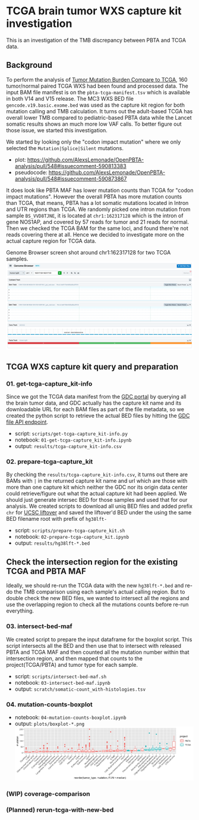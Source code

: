 # TCGA brain tumor WXS capture kit investigation
This is an investigation of the TMB discrepancy between PBTA and TCGA data. 

## Background
To perform the analysis of [Tumor Mutation Burden Compare to TCGA](https://github.com/AlexsLemonade/OpenPBTA-analysis/tree/master/analyses/tmb-compare-tcga), 160 tumor/normal paired TCGA WXS had been found and processed data. The input BAM file manifest is on the `pbta-tcga-manifest.tsv` which is available in both V14 and V15 release. The MC3 WXS BED file `gencode.v19.basic.exome.bed` was used as the capture kit region for both mutation calling and TMB calculation. It turns out the adult-based TCGA has overall lower TMB compared to pediatric-based PBTA data while the Lancet somatic results shows an much more low VAF calls. To better figure out those issue, we started this investigation.

We started by looking only the "codon impact mutation" where we only selected the `Mutation|Splice|Silent` mutations.
- plot: https://github.com/AlexsLemonade/OpenPBTA-analysis/pull/548#issuecomment-590813383
- pseudocode: https://github.com/AlexsLemonade/OpenPBTA-analysis/pull/548#issuecomment-590873867

It does look like PBTA MAF has lower mutation counts than TCGA for "codon impact mutations". However the overall PBTA has more mutation counts than TCGA, that means, PBTA has a lot somatic mutations located in Intron and UTR regions than TCGA. We randomly picked one intron mutation from sample `BS_VVD8TJNE`, it is located at `chr1:162317128` which is the intron of gene NOS1AP, and covered by 57 reads for tumor and 21 reads for normal. Then we checked the TCGA BAM for the same loci, and found there're not reads covering there at all. Hence we decided to investigate more on the actual capture region for TCGA data.

Genome Browser screen shot around chr1:162317128 for two TCGA samples.
![](./plots/screen-shot-genome-browser-tcga-gencode.png)

## TCGA WXS capture kit query and preparation
### 01. get-tcga-capture_kit-info
Since we got the TCGA data manifest from the [GDC portal](https://portal.gdc.cancer.gov/) by querying all the brain tumor data, and GDC actually has the capture kit name and its downloadable URL for each BAM files as part of the file metadata, so we created the python script to retrieve the actual BED files by hitting the [GDC file API endpoint](https://docs.gdc.cancer.gov/API/Users_Guide/Search_and_Retrieval/).

- script: `scripts/get-tcga-capture_kit-info.py`
- notebook: `01-get-tcga-capture_kit-info.ipynb`
- output: `results/tcga-capture_kit-info.csv`

### 02. prepare-tcga-capture_kit
By checking the `results/tcga-capture_kit-info.csv`, it turns out there are BAMs with `|` in the returned capture kit name and url which are those with more than one capture kit which neither the GDC nor its origin data center could retrieve/figure out what the actual capture kit had been applied. We should just generate intersec BED for those samples and used that for our analysis. We created scripts to download all uniq BED files and added prefix `chr` for [UCSC liftover](https://genome.ucsc.edu/cgi-bin/hgLiftOver) and saved the liftover'd BED under the using the same BED filename root with prefix of `hg38lft-`

- script: `scripts/prepare-tcga-capture_kit.sh`
- notebook: `02-prepare-tcga-capture_kit.ipynb`
- output: `results/hg38lft-*.bed`

## Check the intersection region for the existing TCGA and PBTA MAF
Ideally, we should re-run the TCGA data with the new `hg38lft-*.bed` and re-do the TMB comparison using each sample's actual calling region. But to double check the new BED files, we wanted to intersect all the regions and use the overlapping region to check all the mutations counts before re-run everything.
### 03. intersect-bed-maf
We created script to prepare the input dataframe for the boxplot script. This script intersects all the BED and then use that to intersect with released PBTA and TCGA MAF and then counted all the mutation number within that intersection region, and then mapped that counts to the project(TCGA/PBTA) and tumor type for each sample.
- script: `scripts/intersect-bed-maf.sh`
- notebook: `03-intersect-bed-maf.ipynb`
- output: `scratch/somatic-count_with-histologies.tsv`

### 04. mutation-counts-boxplot
- notebook: `04-mutation-counts-boxplot.ipynb`
- output: `plots/boxplot-*.png`
![](plots/boxplot-strelka2.png)

### (WIP) coverage-comparison
### (Planned) rerun-tcga-with-new-bed